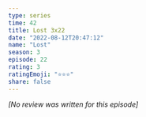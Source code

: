 ```yaml
---
type: series
time: 42
title: Lost 3x22
date: "2022-08-12T20:47:12"
name: "Lost"
season: 3
episode: 22
rating: 3
ratingEmoji: "⭐️⭐️⭐️"
share: false
---
```


*[No review was written for this episode]*